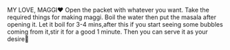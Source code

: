 MY LOVE, MAGGI❤
Open the packet with whatever you want.
Take the required things for making maggi.
Boil the water then put the masala after opening it.
Let it boil for 3-4 mins,after this if you start seeing some bubbles coming from it,stir it for a good 1 minute.
Then you can serve it as your desire🤍

